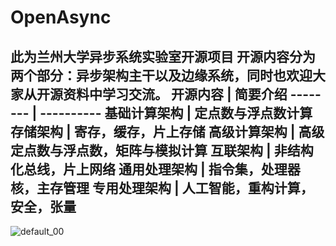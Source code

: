 # OpenAsync
此为兰州大学异步系统实验室开源项目
开源内容分为两个部分：异步架构主干以及边缘系统，同时也欢迎大家从开源资料中学习交流。
开源内容     | 简要介绍
-------- | ----------
基础计算架构  | 定点数与浮点数计算
存储架构  | 寄存，缓存，片上存储
高级计算架构  | 高级定点数与浮点数，矩阵与模拟计算
互联架构  | 非结构化总线，片上网络
通用处理架构 | 指令集，处理器核，主存管理
专用处理架构 | 人工智能，重构计算，安全，张量
---
![default_00](https://github.com/user-attachments/assets/d53d5ab1-6fe2-4e7d-8409-e571a2ddfc22)
